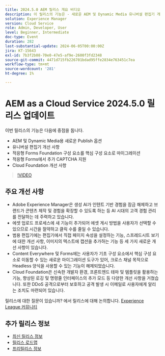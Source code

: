 ```yaml
---
title: 2024.5.0 AEM 릴리스 개요 비디오
description: 이 릴리스의 기능은 - 새로운 AEM 및 Dynamic Media 유니버설 편집기 개선 사항 Publish 옵션 적응형 Forms Foundation 구성 요소를 핵심 구성 요소로 마이그레이션 적응형 Forms Cloud Foundation 개선 사항의 Captcha 추가 지원에 중점을 둡니다.
solution: Experience Manager
version: Cloud Service
role: Admin, Developer, User
level: Beginner, Intermediate
doc-type: Event
duration: 282
last-substantial-update: 2024-06-05T00:00:00Z
jira: KT-15643
exl-id: 7b3f2b08-70e0-47e5-af9e-2600f3fd2348
source-git-commit: 4471d715fb226701bdad95ffe2834e763451c7ea
workflow-type: tm+mt
source-wordcount: '281'
ht-degree: 1%

---
```


# AEM as a Cloud Service 2024.5.0 릴리스 업데이트

이번 릴리스의 기능은 다음에 중점을 둡니다.

* AEM 및 Dynamic Media용 새로운 Publish 옵션
* 유니버설 편집기 개선 사항
* 적응형 Forms Foundation 구성 요소를 핵심 구성 요소로 마이그레이션
* 적응형 Forms에서 추가 CAPTCHA 지원
* Cloud Foundation 개선 사항

>[!VIDEO](https://video.tv.adobe.com/v/3429503/?learn=on)

## 주요 개선 사항

* Adobe Experience Manager은 생성 AI가 인텐트 기반 경험을 잠금 해제하고 브랜드가 콘텐츠 제작 및 경험을 확장할 수 있도록 하는 등 AI 시대의 고객 경험 관리를 전달하는 데 주력하고 있습니다.
* 에셋 업로드 프로세스에 새 기능이 추가되어 에셋 게시 방법을 사용자가 선택할 수 있으므로 시간을 절약하고 클릭 수를 줄일 수 있습니다.
* 범용 편집기에는 편집기에서 직접 페이지 속성을 설정하는 기능, 스프레드시트 보기에 대한 개선 사항, 이미지의 텍스트에 캡션을 추가하는 기능 등 세 가지 새로운 개선 사항이 있습니다.
* Content Everywhere 및 Forms에는 사용자가 기초 구성 요소에서 핵심 구성 요소로 이동할 수 있는 새로운 마이그레이션 도구가 있어, 크로스 채널 목적으로 Headless 양식을 사용할 수 있는 기능이 해제되었습니다.
* Cloud Foundation은 신속한 개발자 환경, 프론트엔드 테마 및 템플릿을 활용하는 기능, 향상된 로깅 및 명령줄 인터페이스의 추가 모드 등 다양한 개선 사항을 거쳤습니다. 또한 DDoS 공격으로부터 보호하고 공격 발생 시 이메일로 사용자에게 알리는 조치도 마련되어 있습니다.


릴리스에 대한 질문이 있습니까?  에서 릴리스에 대해 논의합니다. [Experience League 커뮤니티](https://adobe.ly/44Ofo8H)

## 추가 릴리스 정보

* [최신 릴리스 정보](https://experienceleague.adobe.com/docs/experience-manager-cloud-service/content/release-notes/home.html?lang=ko-KR)
* [릴리스 로드맵](https://experienceleague.adobe.com/docs/experience-manager-release-information/aem-release-updates/update-releases-roadmap.html)
* [프리릴리스 정보](https://experienceleague.adobe.com/docs/experience-manager-cloud-service/content/release-notes/prerelease.html)
